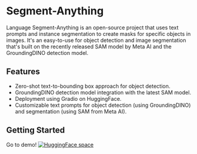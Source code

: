 # Segment-Anything

Language Segment-Anything is an open-source project that uses text prompts and instance segmentation to create masks for specific objects in images. It's an easy-to-use for object detection and image segmentation that's built on the recently released SAM model by Meta AI and the GroundingDINO detection model.

## Features

- Zero-shot text-to-bounding box approach for object detection.
- GroundingDINO detection model integration with the latest SAM model.
- Deployment using Gradio on HuggingFace.
- Customizable text prompts for object detection (using GroundingDINO) and segmentation (using SAM from Meta AI).

## Getting Started
Go to demo! [![HuggingFace space](https://img.shields.io/badge/🤗-HuggingFace%20Space-yellow.svg)](https://huggingface.co/spaces/jackyccl/segment-anything)
